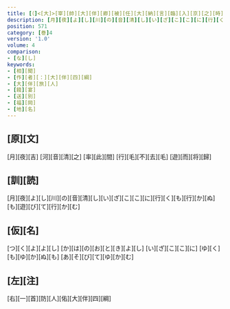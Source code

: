 ```yaml
---
title: [（]<[大]>[宰][帥][大][伴][卿][被][任][大][納][言][臨][入][京][之][時][府][官][人][等][餞][卿][筑][前][國][蘆][城][驛][家][歌][四][首][）]
description: [月][夜][よ][し][川][の][音][清][し][い][ざ][こ][こ][に][行][く][も][行][か][ぬ][も][遊][び][て][行][か][む]
position: 571
category: [巻]4
version: '1.0'
volume: 4
comparison:
- [な][し]
keywords:
- [相][聞]
- [作][者][：][大][伴][四][綱]
- [大][伴][旅][人]
- [餞][宴]
- [送][別]
- [福][岡]
- [地][名]
---
```


## [原][文]

[月][夜][吉] [河][音][清][之] [率][此][間] [行][毛][不][去][毛] [遊][而][将][歸]

## [訓][読]

[月][夜][よ][し][川][の][音][清][し][い][ざ][こ][こ][に][行][く][も][行][か][ぬ][も][遊][び][て][行][か][む]

## [仮][名]

[つ][く][よ][よ][し] [か][は][の][お][と][き][よ][し] [い][ざ][こ][こ][に] [ゆ][く][も][ゆ][か][ぬ][も] [あ][そ][び][て][ゆ][か][む]

## [左][注]

[右][一][首][防][人][佑][大][伴][四][綱]
